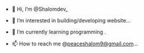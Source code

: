 - 👋 Hi, I’m @Shalomdev_
- 👀 I’m interested in building/developing website...
- 🌱 I’m currently learning programming .

- 📫 How to reach me @peaceshalom9@gmail.com...

<!---
PeaceTobi/PeaceTobi is a ✨ special ✨ repository because its `README.md` (this file) appears on your GitHub profile.
You can click the Preview link to take a look at your changes.
--->
